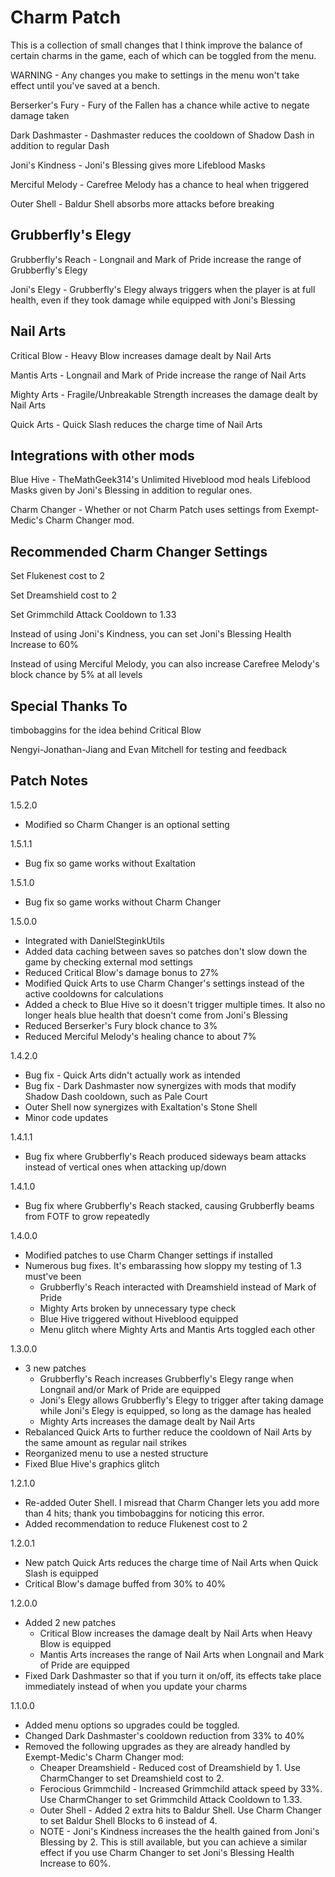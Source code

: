 # Charm Patch

This is a collection of small changes that I think improve the balance of certain charms in the game, each of which can be toggled from the menu.

WARNING - Any changes you make to settings in the menu won't take effect until you've saved at a bench.

Berserker's Fury - Fury of the Fallen has a chance while active to negate damage taken

Dark Dashmaster - Dashmaster reduces the cooldown of Shadow Dash in addition to regular Dash

Joni's Kindness - Joni's Blessing gives more Lifeblood Masks

Merciful Melody - Carefree Melody has a chance to heal when triggered

Outer Shell - Baldur Shell absorbs more attacks before breaking

## Grubberfly's Elegy
Grubberfly's Reach - Longnail and Mark of Pride increase the range of Grubberfly's Elegy

Joni's Elegy - Grubberfly's Elegy always triggers when the player is at full health, even if they took damage while equipped with Joni's Blessing

## Nail Arts
Critical Blow - Heavy Blow increases damage dealt by Nail Arts

Mantis Arts - Longnail and Mark of Pride increase the range of Nail Arts

Mighty Arts - Fragile/Unbreakable Strength increases the damage dealt by Nail Arts

Quick Arts - Quick Slash reduces the charge time of Nail Arts

## Integrations with other mods

Blue Hive - TheMathGeek314's Unlimited Hiveblood mod heals Lifeblood Masks given by Joni's Blessing in addition to regular ones.

Charm Changer - Whether or not Charm Patch uses settings from Exempt-Medic's Charm Changer mod.

## Recommended Charm Changer Settings

Set Flukenest cost to 2

Set Dreamshield cost to 2

Set Grimmchild Attack Cooldown to 1.33

Instead of using Joni's Kindness, you can set Joni's Blessing Health Increase to 60%

Instead of using Merciful Melody, you can also increase Carefree Melody's block chance by 5% at all levels

## Special Thanks To
timbobaggins for the idea behind Critical Blow

Nengyi-Jonathan-Jiang and Evan Mitchell for testing and feedback

## Patch Notes
1.5.2.0
- Modified so Charm Changer is an optional setting

1.5.1.1
- Bug fix so game works without Exaltation

1.5.1.0
- Bug fix so game works without Charm Changer

1.5.0.0
- Integrated with DanielSteginkUtils
- Added data caching between saves so patches don't slow down the game by checking external mod settings
- Reduced Critical Blow's damage bonus to 27%
- Modified Quick Arts to use Charm Changer's settings instead of the active cooldowns for calculations
- Added a check to Blue Hive so it doesn't trigger multiple times. It also no longer heals blue health that doesn't come from Joni's Blessing
- Reduced Berserker's Fury block chance to 3%
- Reduced Merciful Melody's healing chance to about 7%

1.4.2.0
-	Bug fix - Quick Arts didn't actually work as intended
-	Bug fix - Dark Dashmaster now synergizes with mods that modify Shadow Dash cooldown, such as Pale Court
-	Outer Shell now synergizes with Exaltation's Stone Shell
-	Minor code updates

1.4.1.1
-	Bug fix where Grubberfly's Reach produced sideways beam attacks instead of vertical ones when attacking up/down

1.4.1.0
-	Bug fix where Grubberfly's Reach stacked, causing Grubberfly beams from FOTF to grow repeatedly

1.4.0.0
-	Modified patches to use Charm Changer settings if installed
-	Numerous bug fixes. It's embarassing how sloppy my testing of 1.3 must've been
	- 	Grubberfly's Reach interacted with Dreamshield instead of Mark of Pride
	-	Mighty Arts broken by unnecessary type check
	-	Blue Hive triggered without Hiveblood equipped
	-	Menu glitch where Mighty Arts and Mantis Arts toggled each other

1.3.0.0
-	3 new patches
	-	Grubberfly's Reach increases Grubberfly's Elegy range when Longnail and/or Mark of Pride are equipped
	-	Joni's Elegy allows Grubberfly's Elegy to trigger after taking damage while Joni's Elegy is equipped, so long as the damage has healed
	-	Mighty Arts increases the damage dealt by Nail Arts
-	Rebalanced Quick Arts to further reduce the cooldown of Nail Arts by the same amount as regular nail strikes
-	Reorganized menu to use a nested structure
-	Fixed Blue Hive's graphics glitch

1.2.1.0
-	Re-added Outer Shell. I misread that Charm Changer lets you add more than 4 hits; thank you timbobaggins for noticing this error.
-	Added recommendation to reduce Flukenest cost to 2

1.2.0.1
-	New patch Quick Arts reduces the charge time of Nail Arts when Quick Slash is equipped
-	Critical Blow's damage buffed from 30% to 40%

1.2.0.0
-	Added 2 new patches
	-	Critical Blow increases the damage dealt by Nail Arts when Heavy Blow is equipped
	-	Mantis Arts increases the range of Nail Arts when Longnail and Mark of Pride are equipped
-	Fixed Dark Dashmaster so that if you turn it on/off, its effects take place immediately instead of when you update your charms

1.1.0.0
-	Added menu options so upgrades could be toggled. 
-	Changed Dark Dashmaster's cooldown reduction from 33% to 40%
-	Removed the following upgrades as they are already handled by Exempt-Medic's Charm Changer mod:
	-	Cheaper Dreamshield - Reduced cost of Dreamshield by 1. Use CharmChanger to set Dreamshield cost to 2.
	-	Ferocious Grimmchild - Increased Grimmchild attack speed by 33%. Use CharmChanger to set Grimmchild Attack Cooldown to 1.33.
	-	Outer Shell - Added 2 extra hits to Baldur Shell. Use Charm Changer to set Baldur Shell Blocks to 6 instead of 4.
	-	NOTE - Joni's Kindness increases the the health gained from Joni's Blessing by 2. This is still available, but you can achieve a similar effect if you use Charm Changer to set Joni's Blessing Health Increase to 60%.
